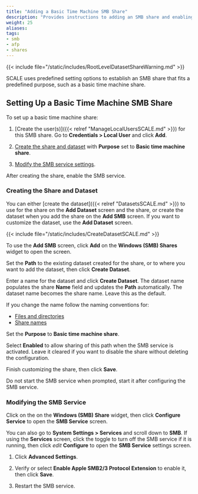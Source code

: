 ```yaml
---
title: "Adding a Basic Time Machine SMB Share"
description: "Provides instructions to adding an SMB share and enabling basic time machine."
weight: 25
aliases:
tags:
- smb
- afp
- shares
---
```



{{< include file="/static/includes/RootLevelDatasetShareWarning.md" >}}

SCALE uses predefined setting options to establish an SMB share that fits a predefined purpose, such as a basic time machine share.

## Setting Up a Basic Time Machine SMB Share

To set up a basic time machine share:

1. [Create the user(s)]({{< relref "ManageLocalUsersSCALE.md" >}}) for this SMB share.
   Go to **Credentials > Local User** and click **Add**.

2. [Create the share and dataset](#creating-the-share-and-dataset) with **Purpose** set to **Basic time machine share**.

3. [Modify the SMB service settings](#modifying-the-smb-service).

After creating the share, enable the SMB service.

### Creating the Share and Dataset
You can either [create the dataset]({{< relref "DatasetsSCALE.md" >}}) to use for the share on the **Add Dataset** screen and the share, or create the dataset when you add the share on the **Add SMB** screen.
If you want to customize the dataset, use the **Add Dataset** screen.

{{< include file="/static/includes/CreateDatasetSCALE.md" >}}

To use the **Add SMB** screen, click **Add** on the **Windows (SMB) Shares** widget to open the screen.

Set the **Path** to the existing dataset created for the share, or to where you want to add the dataset, then click **Create Dataset**.

Enter a name for the dataset and click **Create Dataset**.
The dataset name populates the share **Name** field and updates the **Path** automatically.
The dataset name becomes the share name.
Leave this as the default.

If you change the name follow the naming conventions for:
* [Files and directories](https://learn.microsoft.com/en-us/windows/win32/fileio/naming-a-file#naming-conventions)
* [Share names](https://learn.microsoft.com/en-us/openspecs/windows_protocols/ms-fscc/dc9978d7-6299-4c5a-a22d-a039cdc716ea)

Set the **Purpose** to **Basic time machine share**.

Select **Enabled** to allow sharing of this path when the SMB service is activated.
Leave it cleared if you want to disable the share without deleting the configuration.

Finish customizing the share, then click **Save**.

Do not start the SMB service when prompted, start it after configuring the SMB service.

### Modifying the SMB Service
Click on the <i class="fa fa-ellipsis-v" aria-hidden="true" title="Options"></i> on the **Windows (SMB) Share** widget, then click **Configure Service** to open the **SMB Service** screen.

You can also go to **System Settings > Services** and scroll down to **SMB**.
If using the **Services** screen, click the toggle to turn off the SMB service if it is running, then click <i class="material-icons" aria-hidden="true" title="Configure">edit</i> **Configure** to open the **SMB Service** settings screen.

1. Click **Advanced Settings**.

2. Verify or select **Enable Apple SMB2/3 Protocol Extension** to enable it, then click **Save**.

3. Restart the SMB service.
